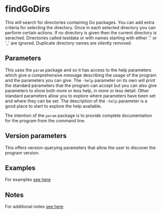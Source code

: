<!-- Created by mkdoc DO NOT EDIT. -->

# findGoDirs

This will search for directories containing Go packages\. You can add extra
criteria for selecting the directory\. Once in each selected directory you can
perform certain actions\. If no directory is given then the current directory is
serached\. Directories called testdata or with names starting with either
&apos;\.&apos; or &apos;\_&apos; are ignored\. Duplicate directory names are
silently removed\.



<!-- This file is inserted into markdown files generated by mkdoc -->
<!-- if the program being documented depends on this module       -->
<!-- ============================================================ -->
<!-- See github.com/nickwells/utilities/mkdoc                     -->
## Parameters

This uses the `param` package and so it has access to the help parameters
which give a comprehensive message describing the usage of the program and
the parameters you can give. The `-help` parameter on its own will print the
standard parameters that the program can accept but you can also give
parameters to show both more or less help, in more or less detail. Other
standard parameters allow you to explore where parameters have been set and
where they can be set. The description of the `-help` parameter is a good
place to start to explore the help available.

The intention of the `param` package is to provide complete documentation
for the program from the command line.


<!-- This file is inserted into markdown files generated by mkdoc -->
<!-- if the program being documented depends on this module       -->
<!-- ============================================================ -->
<!-- See github.com/nickwells/utilities/mkdoc                     -->
## Version parameters

This offers version-querying parameters that allow the user to discover the
program version.


## Examples
For examples [see here](_findGoDirs.EXAMPLES.md)


## Notes
For additional notes [see here](_findGoDirs.NOTES.md)
